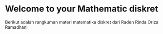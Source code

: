 # Welcome to your Mathematic diskret

Berikut adalah rangkuman materi matematika diskret dari Raden Rinda Oriza Ramadhani

```{tableofcontents}
```
